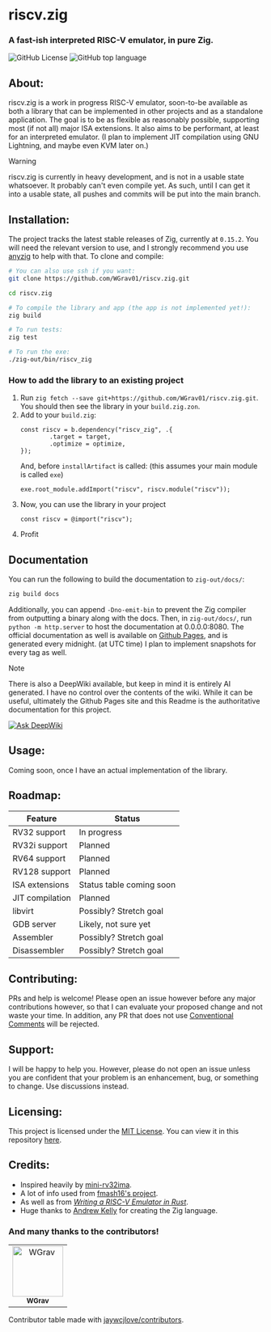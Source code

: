 # riscv.zig

### A fast-ish interpreted RISC-V emulator, in pure Zig.
![GitHub License](https://img.shields.io/github/license/WGrav01/riscv.zig) ![GitHub top language](https://img.shields.io/github/languages/top/WGrav01/riscv.zig?logo=zig&color=%23f6a51d)


## About:
<p>riscv.zig is a work in progress RISC-V emulator, soon-to-be available as both a library that can be implemented in other projects and as a standalone application. The goal is to be as flexible as reasonably possible, supporting most (if not all) major ISA extensions. It also aims to be performant, at least for an interpreted emulator. (I plan to implement JIT compilation using GNU Lightning, and maybe even KVM later on.)<p>

> [!WARNING]
> riscv.zig is currently in heavy development, and is not in a usable state whatsoever. It probably can't even compile yet. As such, until I can get it into a usable state, all pushes and commits will be put into the main branch.

## Installation:
The project tracks the latest stable releases of Zig, currently at `0.15.2`. You will need the relevant version to use, and I strongly recommend you use [anyzig](https://github.com/marler8997/anyzig) to help with that. To clone and compile:
```bash
# You can also use ssh if you want:
git clone https://github.com/WGrav01/riscv.zig.git

cd riscv.zig

# To compile the library and app (the app is not implemented yet!):
zig build

# To run tests:
zig test

# To run the exe:
./zig-out/bin/riscv_zig
```
### How to add the library to an existing project
1) Run `zig fetch --save git+https://github.com/WGrav01/riscv.zig.git`. You should then see the library in your `build.zig.zon`.
2) Add to your `build.zig`:
    ```zig
    const riscv = b.dependency("riscv_zig", .{
            .target = target,
            .optimize = optimize,
    });
    ```
    And, before `installArtifact` is called: (this assumes your main module is called `exe`)
    ```zig
    exe.root_module.addImport("riscv", riscv.module("riscv"));
    ```
3) Now, you can use the library in your project
    ```zig
    const riscv = @import("riscv");
    ```
4) Profit

## Documentation
You can run the following to build the documentation to `zig-out/docs/`:
```bash
zig build docs
```
Additionally, you can append `-Dno-emit-bin` to prevent the Zig compiler from outputting a binary along with the docs.
Then, in `zig-out/docs/`, run `python -m http.server` to host the documentation at 0.0.0.0:8080.
The official documentation as well is available on [Github Pages](https://wgrav01.github.io/riscv.zig/), and is generated every midnight. (at UTC time) I plan to implement snapshots for every tag as well.

> [!NOTE]
> There is also a DeepWiki available, but keep in mind it is entirely AI generated. I have no control over the contents of the wiki. While it can be useful, ultimately the Github Pages site and this Readme is the authoritative documentation for this project.
> 
> [![Ask DeepWiki](https://deepwiki.com/badge.svg)](https://deepwiki.com/WGrav01/riscv.zig)

## Usage:
Coming soon, once I have an actual implementation of the library.

## Roadmap:
| Feature         | Status                   |
|-----------------|--------------------------|
| RV32 support    | In progress              |
| RV32i support   | Planned                  |
| RV64 support    | Planned                  |
| RV128 support   | Planned                  |
| ISA extensions  | Status table coming soon |
| JIT compilation | Planned                  |
| libvirt         | Possibly? Stretch goal   |
| GDB server      | Likely, not sure yet     |
| Assembler       | Possibly? Stretch goal   |
| Disassembler    | Possibly? Stretch goal   |

## Contributing:
PRs and help is welcome! Please open an issue however before any major contributions however, so that I can evaluate your proposed change and not waste your time.
In addition, any PR that does not use [Conventional Comments](https://www.conventionalcommits.org/en/v1.0.0/) will be rejected.

## Support:
I will be happy to help you. However, please do not open an issue unless you are confident that your problem is an enhancement, bug, or something to change. Use discussions instead.

## Licensing:
This project is licensed under the [MIT License](https://opensource.org/license/MIT). You can view it in this repository [here](https://github.com/WGrav01/riscv.zig/blob/main/LICENSE.md).

## Credits:
- Inspired heavily by [mini-rv32ima](https://github.com/cnlohr/mini-rv32ima).
- A lot of info used from [fmash16's project](https://fmash16.github.io/content/posts/riscv-emulator-in-c.html).
- As well as from *[Writing a RISC-V Emulator in Rust](https://book.rvemu.app/index.html)*.
- Huge thanks to [Andrew Kelly](https://andrewkelley.me/) for creating the Zig language.

### And many thanks to the contributors!
<!--GAMFC--><table><tr>
  <td align="center">
    <a href="https://github.com/WGrav01" title="WGrav">
      <img src="https://avatars.githubusercontent.com/u/63617338?v=4" width="100;" alt="WGrav"/>
    <br /><sub><b>WGrav</b></sub>
    </a>
  </td>
</tr></table><!--GAMFC-END-->

Contributor table made with [jaywcjlove/contributors](https://github.com/jaywcjlove/github-action-contributors).
